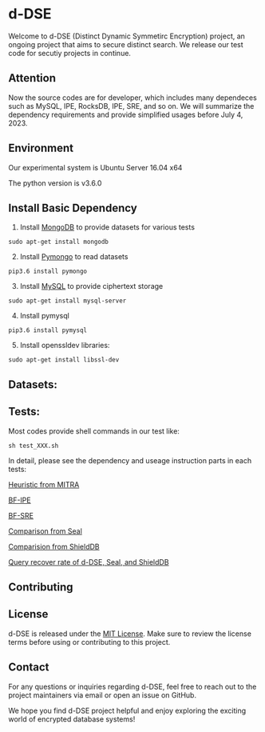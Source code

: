 # d-DSE

Welcome to d-DSE (Distinct Dynamic Symmetirc Encryption) project, an ongoing project that aims to secure distinct search. 
We release our test code for secutiy projects in continue.


## Attention

Now the source codes are for developer, which includes many dependeces such as MySQL, IPE, RocksDB, IPE, SRE, and so on. We will summarize the dependency requirements and provide simplified usages before July 4, 2023.


## Environment

Our experimental system is Ubuntu Server 16.04 x64

The python version is v3.6.0

## Install Basic Dependency

1. Install <u>MongoDB</u> to provide datasets for various tests 

```sudo apt-get install mongodb```

2. Install <u>Pymongo</u> to read datasets

```pip3.6 install pymongo```

3. Install <u>MySQL</u> to provide ciphertext storage

```sudo apt-get install mysql-server```

4. Install pymysql

```pip3.6 install pymysql```

5. Install openssldev libraries:

```sudo apt-get install libssl-dev```

## Datasets:


## Tests:

Most codes provide shell commands in our test like:

```sh test_XXX.sh```

In detail, please see the dependency and useage instruction parts in each tests:

[Heuristic from MITRA](Scheme_MITRAPP/README.md)


[BF-IPE](Scheme_BF-IPE-P/README.md)


[BF-SRE](Scheme_BF-SRE/README.md)


[Comparison from Seal](Simulate_Seal_in_python/README.md)


[Comparision from ShieldDB](Compare_ShieldDB/README.md)


[Query recover rate of d-DSE, Seal, and ShieldDB](BVA-BVMA-DDSE_ShielDB_Seal/README.md)


## Contributing


## License

d-DSE is released under the [MIT License](./LICENSE). Make sure to review the license terms before using or contributing to this project.

## Contact

For any questions or inquiries regarding d-DSE, feel free to reach out to the project maintainers via email or open an issue on GitHub.

We hope you find d-DSE project helpful and enjoy exploring the exciting world of encrypted database systems!
